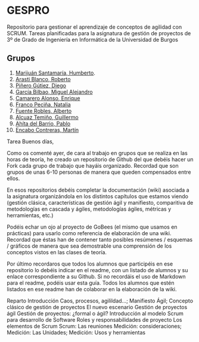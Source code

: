# GESPRO
Repositorio para gestionar el aprendizaje de conceptos de agilidad con SCRUM. Tareas planificadas para la asignatura de gestión de proyectos de 3º de Grado de Ingeniería en Informática de la Universidad de Burgos


## Grupos
1. [Marijuán Santamaría, Humberto](https://github.com/humbertoms99).
2. [Arasti Blanco, Roberto](https://github.com/RobertoArastiBlanco)
3. [Piñero Gútiez, Diego](https://github.com/dpg1002)
4. [García Bilbao, Miguel Alejandro](https://github.com/miguelgcb)
5. [Camarero Alonso, Enrique](https://github.com/eca1001)
6. [Franco Peciña, Natalia](https://github.com/natalia295)
7. [Fuente Robles, Alberto](https://github.com/alberto-fuente)
8. [Alcuaz Temiño, Guillermo](https://github.com/guillealcuaz)
9. [Ahíta del Barrio, Pablo](https://github.com/pabloahita)
10. [Encabo Contreras, Martín](https://github.com/mecyc)

Tarea
Buenos días,

Como os comenté ayer, de cara al trabajo en grupos que se realiza en las horas de teoría, he creado un repositorio de Github del que debéis hacer un Fork cada grupo de trabajo que hayáis organizado. Recordad que son grupos de unas 6-10 personas de manera que queden compensados entre ellos.

En esos repositorios debéis completar la documentación (wiki) asociada a la asignatura organizándola en los distintos capítulos que estamos viendo (gestión clásica, características de gestión ágil y manifiesto, comparitiva de metodologías en cascada y ágiles, metodologías ágiles, métricas y herramientas, etc.)

Podéis echar un ojo al proyecto de GoBees (el mismo que usamos en prácticas) para usarlo como referencia de elaboración de una wiki. Recordad que éstas han de contener tanto posibles resúmenes / esquemas / gráficos de manera que sea demostrable una comprensión de los conceptos vistos en las clases de teoría.

Por último recordaros que todos los alumnos que participéis en ese repositorio lo debéis indicar en el readme, con un listado de alumnos y su enlace correspondiente a su Github. Si no recordáis el uso de Markdown para el readme, podéis usar esta guía. Todos los alumnos que estén listados en ese readme han de colaborar en la elaboración de la wiki.

Reparto
Introducción Caos, procesos, agilildad…; Manifiesto Ágil; Concepto clásico de gestión de proyectos
El nuevo escenario
Gestión de proyectos ágil
Gestión de proyectos: ¿formal o ágil?
Introducción al modelo Scrum para desarrollo de Software
Roles y responsabilidades de proyecto
Los elementos de Scrum
Scrum: Las reuniones
Medición: consideraciones; Medición: Las Unidades; Medición: Usos y herramientas
